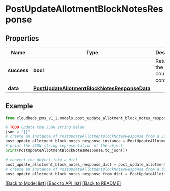 # PostUpdateAllotmentBlockNotesResponse


## Properties

Name | Type | Description | Notes
------------ | ------------- | ------------- | -------------
**success** | **bool** | Returns if the request could be completed | [optional] 
**data** | [**PostUpdateAllotmentBlockNotesResponseData**](PostUpdateAllotmentBlockNotesResponseData.md) |  | [optional] 

## Example

```python
from cloudbeds_pms_v1_2.models.post_update_allotment_block_notes_response import PostUpdateAllotmentBlockNotesResponse

# TODO update the JSON string below
json = "{}"
# create an instance of PostUpdateAllotmentBlockNotesResponse from a JSON string
post_update_allotment_block_notes_response_instance = PostUpdateAllotmentBlockNotesResponse.from_json(json)
# print the JSON string representation of the object
print(PostUpdateAllotmentBlockNotesResponse.to_json())

# convert the object into a dict
post_update_allotment_block_notes_response_dict = post_update_allotment_block_notes_response_instance.to_dict()
# create an instance of PostUpdateAllotmentBlockNotesResponse from a dict
post_update_allotment_block_notes_response_from_dict = PostUpdateAllotmentBlockNotesResponse.from_dict(post_update_allotment_block_notes_response_dict)
```
[[Back to Model list]](../README.md#documentation-for-models) [[Back to API list]](../README.md#documentation-for-api-endpoints) [[Back to README]](../README.md)


